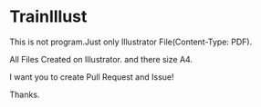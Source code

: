 # TrainIllust
This is not program.Just only Illustrator File(Content-Type: PDF).

All Files Created on Illustrator. and there size A4.

I want you to create Pull Request and Issue!

Thanks.
